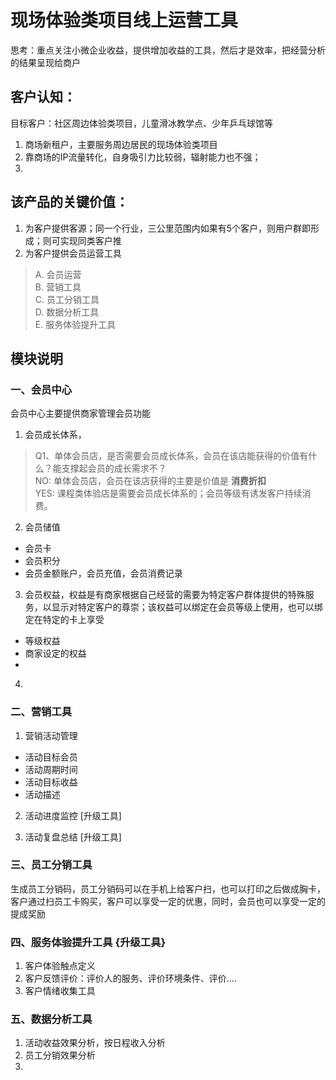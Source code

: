 # 现场体验类项目线上运营工具

思考：重点关注小微企业收益，提供增加收益的工具，然后才是效率，把经营分析的结果呈现给商户

## 客户认知：
目标客户：社区周边体验类项目，儿童滑冰教学点、少年乒乓球馆等

1. 商场新租户，主要服务周边居民的现场体验类项目
2. 靠商场的IP流量转化，自身吸引力比较弱，辐射能力也不强；
3.   

## 该产品的关键价值：

1. 为客户提供客源；同一个行业，三公里范围内如果有5个客户，则用户群即形成；则可实现同类客户推
2. 为客户提供会员运营工具
> A. 会员运营  
> B. 营销工具  
> C. 员工分销工具  
> D. 数据分析工具  
> E. 服务体验提升工具

## 模块说明

### 一、会员中心
会员中心主要提供商家管理会员功能
1. 会员成长体系，
> Q1、单体会员店，是否需要会员成长体系，会员在该店能获得的价值有什么？能支撑起会员的成长需求不？  
> NO: 单体会员店，会员在该店获得的主要是价值是 **消费折扣**  
> YES: 课程类体验店是需要会员成长体系的；会员等级有诱发客户持续消费。  

2. 会员储值
- 会员卡
- 会员积分
- 会员金额账户，会员充值，会员消费记录

3. 会员权益，权益是有商家根据自己经营的需要为特定客户群体提供的特殊服务，以显示对特定客户的尊崇；该权益可以绑定在会员等级上使用，也可以绑定在特定的卡上享受
- 等级权益
- 商家设定的权益
- 

4. 


### 二、营销工具
1. 营销活动管理
- 活动目标会员
- 活动周期时间
- 活动目标收益
- 活动描述 

2. 活动进度监控 [升级工具]


3. 活动复盘总结 [升级工具]



### 三、员工分销工具

生成员工分销码，员工分销码可以在手机上给客户扫，也可以打印之后做成胸卡，客户通过扫员工卡购买，客户可以享受一定的优惠，同时，会员也可以享受一定的提成奖励

### 四、服务体验提升工具 {升级工具}
1. 客户体验触点定义
2. 客户反馈评价：评价人的服务、评价环境条件、评价....
3. 客户情绪收集工具

### 五、数据分析工具
1. 活动收益效果分析，按日程收入分析
2. 员工分销效果分析
3. 
